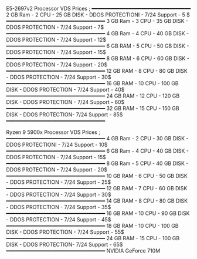 E5-2697v2 Processor VDS Prices ;
━━━━━━━━━━━━━━━━━━━━━━━━━━━━━━━━
2 GB Ram - 2 CPU - 25 GB DISK - DDOS PROTECTIONI - 7/24 Support - 5 $
━━━━━━━━━━━━━━━━━━━━━━━━━━━━━━━━
3 GB Ram - 3 CPU - 35 GB DISK - DDOS PROTECTION - 7/24  Support - 7$
━━━━━━━━━━━━━━━━━━━━━━━━━━━━━━━━
4 GB Ram - 4 CPU - 40 GB DISK - DDOS PROTECTION - 7/24 Support - 12$
━━━━━━━━━━━━━━━━━━━━━━━━━━━━━━━━
6 GB RAM - 5 CPU - 50 GB DISK - DDOS PROTECTION - 7/24 Support - 15$
━━━━━━━━━━━━━━━━━━━━━━━━━━━━━━━━
8 GB RAM - 6 CPU - 60 GB DISK - DDOS PROTECTION - 7/24 Support - 20$
━━━━━━━━━━━━━━━━━━━━━━━━━━━━━━━━
12 GB RAM - 8 CPU  - 80 GB DISK - DDOS PROTECTION - 7/24 Support - 30$
━━━━━━━━━━━━━━━━━━━━━━━━━━━━━━━━
16 GB RAM - 10 CPU - 100 GB DISK - DDOS PROTECTION - 7/24 Support - 40$
━━━━━━━━━━━━━━━━━━━━━━━━━━━━━━━━
24 GB RAM - 12 CPU - 120 GB DISK - DDOS PROTECTION - 7/24 Support - 60$
━━━━━━━━━━━━━━━━━━━━━━━━━━━━━━━━
32 GB RAM - 15 CPU - 150 GB DISK - DDOS PROTECTION- 7/24 Support -  85$
━━━━━━━━━━━━━━━━━━━━━━━━━━━━━━━━

Ryzen 9 5900x Processor VDS Prices ;
━━━━━━━━━━━━━━━━━━━━━━━━━━━━━━━━
4 GB Ram - 2 CPU - 30 GB DISK - DDOS PROTECTIONI - 7/24 Support - 10$
━━━━━━━━━━━━━━━━━━━━━━━━━━━━━━━━
6 GB Ram - 4 CPU - 40 GB DISK - DDOS PROTECTION - 7/24  Support - 15$
━━━━━━━━━━━━━━━━━━━━━━━━━━━━━━━━
8 GB Ram - 5 CPU - 40 GB DISK - DDOS PROTECTION - 7/24 Support - 20$
━━━━━━━━━━━━━━━━━━━━━━━━━━━━━━━━
10 GB RAM - 6 CPU - 50 GB DISK - DDOS PROTECTION - 7/24 Support - 25$
━━━━━━━━━━━━━━━━━━━━━━━━━━━━━━━━
12 GB RAM - 7 CPU - 60 GB DISK - DDOS PROTECTION - 7/24 Support - 30$
━━━━━━━━━━━━━━━━━━━━━━━━━━━━━━━━
14 GB RAM - 8 CPU  - 80 GB DISK - DDOS PROTECTION - 7/24 Support - 35$
━━━━━━━━━━━━━━━━━━━━━━━━━━━━━━━━
16 GB RAM - 10 CPU - 90 GB DISK - DDOS PROTECTION - 7/24 Support - 45$
━━━━━━━━━━━━━━━━━━━━━━━━━━━━━━━━
18 GB RAM - 10 CPU - 100 GB DISK - DDOS PROTECTION - 7/24 Support - 55$
━━━━━━━━━━━━━━━━━━━━━━━━━━━━━━━━
24 GB RAM - 15 CPU - 100 GB DISK - DDOS PROTECTION- 7/24 Support -  65$
━━━━━━━━━━━━━━━━━━━━━━━━━━━━━━━━
NVIDIA GeForce 710M
